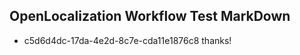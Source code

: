 ## OpenLocalization Workflow Test MarkDown
* c5d6d4dc-17da-4e2d-8c7e-cda11e1876c8 thanks!

<!--HONumber=Jul16_HO4-->


